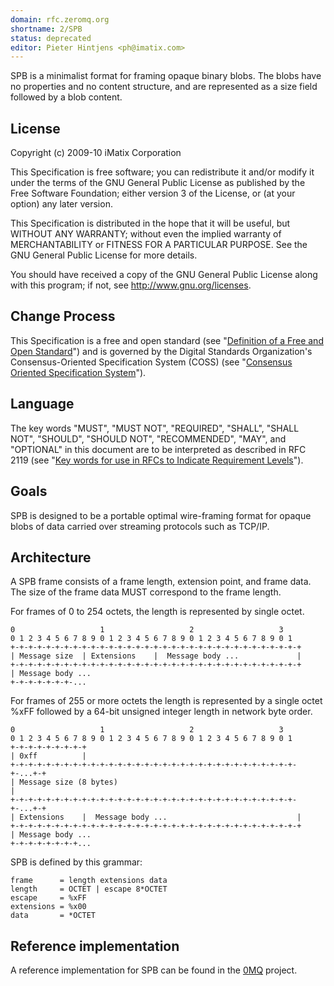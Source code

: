 ```yaml
---
domain: rfc.zeromq.org
shortname: 2/SPB
status: deprecated
editor: Pieter Hintjens <ph@imatix.com>
---
```


SPB is a minimalist format for framing opaque binary blobs.  The blobs have no properties and no content structure, and are represented as a size field followed by a blob content.

## License

Copyright (c) 2009-10 iMatix Corporation

This Specification is free software; you can redistribute it and/or modify it under the terms of the GNU General Public License as published by the Free Software Foundation; either version 3 of the License, or (at your option) any later version.

This Specification is distributed in the hope that it will be useful, but WITHOUT ANY WARRANTY; without even the implied warranty of MERCHANTABILITY or FITNESS FOR A PARTICULAR PURPOSE. See the GNU General Public License for more details.

You should have received a copy of the GNU General Public License along with this program; if not, see <http://www.gnu.org/licenses>.

## Change Process

This Specification is a free and open standard (see "[Definition of a Free and Open Standard](http://www.digistan.org/open-standard:definition)") and is governed by the Digital Standards Organization's Consensus-Oriented Specification System (COSS) (see "[Consensus Oriented Specification System](http://www.digistan.org/spec:1/COSS)").

## Language

The key words "MUST", "MUST NOT", "REQUIRED", "SHALL", "SHALL NOT", "SHOULD", "SHOULD NOT", "RECOMMENDED",  "MAY", and "OPTIONAL" in this document are to be interpreted as described in RFC 2119 (see "[Key words for use in RFCs to Indicate Requirement Levels](http://tools.ietf.org/html/rfc2119)").

## Goals

SPB is designed to be a portable optimal wire-framing format for opaque blobs of data carried over streaming protocols such as TCP/IP.

## Architecture

A SPB frame consists of a frame length, extension point, and frame data.  The size of the frame data MUST correspond to the frame length.

For frames of 0 to 254 octets, the length is represented by single octet.

```
0                   1                   2                   3
0 1 2 3 4 5 6 7 8 9 0 1 2 3 4 5 6 7 8 9 0 1 2 3 4 5 6 7 8 9 0 1
+-+-+-+-+-+-+-+-+-+-+-+-+-+-+-+-+-+-+-+-+-+-+-+-+-+-+-+-+-+-+-+-+
| Message size  | Extensions    |  Message body ...             |
+-+-+-+-+-+-+-+-+-+-+-+-+-+-+-+-+-+-+-+-+-+-+-+-+-+-+-+-+-+-+-+-+
| Message body ...
+-+-+-+-+-+-+-...

```

For frames of 255 or more octets the length is represented by a single octet %xFF followed by a 64-bit unsigned integer length in network byte order.

```
0                   1                   2                   3
0 1 2 3 4 5 6 7 8 9 0 1 2 3 4 5 6 7 8 9 0 1 2 3 4 5 6 7 8 9 0 1
+-+-+-+-+-+-+-+-+
| 0xff          |
+-+-+-+-+-+-+-+-+-+-+-+-+-+-+-+-+-+-+-+-+-+-+-+-+-+-+-+-+-+-+-+-+-...+-+
| Message size (8 bytes)                                               |
+-+-+-+-+-+-+-+-+-+-+-+-+-+-+-+-+-+-+-+-+-+-+-+-+-+-+-+-+-+-+-+-+-...+-+
| Extensions    |  Message body ...                             |
+-+-+-+-+-+-+-+-+-+-+-+-+-+-+-+-+-+-+-+-+-+-+-+-+-+-+-+-+-+-+-+-+
| Message body ...
+-+-+-+-+-+-+-+...
```

SPB is defined by this grammar:

```
frame      = length extensions data
length     = OCTET | escape 8*OCTET
escape     = %xFF
extensions = %x00
data       = *OCTET
```

## Reference implementation

A reference implementation for SPB can be found in the [0MQ](http://www.zeromq.org) project.
